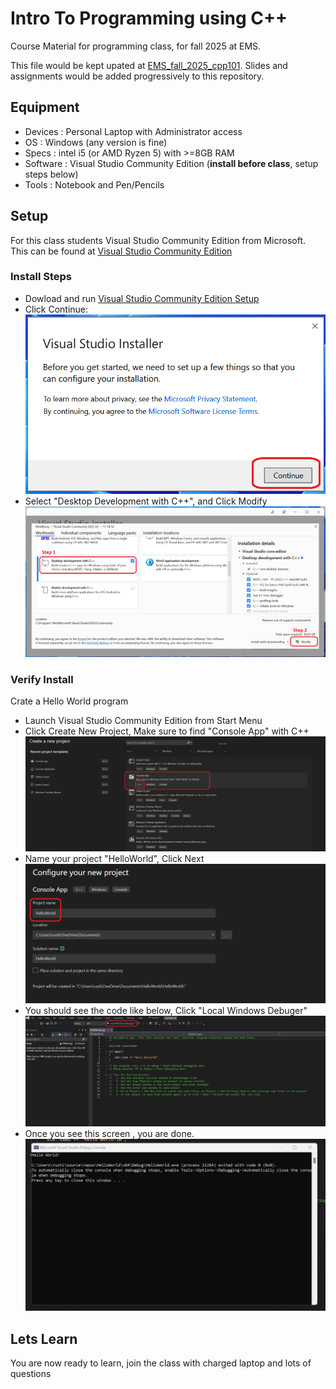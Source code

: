 # Intro To Programming using C++

Course Material for programming class, for fall 2025 at EMS. 

This file would be kept upated at [EMS_fall_2025_cpp101](https://github.com/MoklaEducation/ems_fall_2025_cpp101). Slides and assignments would be added progressively to this repository.


## Equipment
- Devices : Personal Laptop with Administrator access
- OS : Windows (any version is fine)
- Specs : intel i5 (or AMD Ryzen 5) with >=8GB RAM
- Software : Visual Studio Community Edition (**install before class**, setup steps below)
- Tools : Notebook and Pen/Pencils


## Setup
For this class students Visual Studio Community Edition from Microsoft. This can be found at [Visual Studio Community Edition](https://visualstudio.microsoft.com/vs/community/)

### Install Steps
- Dowload and run [Visual Studio Community Edition Setup](https://visualstudio.microsoft.com/thank-you-downloading-visual-studio/?sku=Community&channel=Release&version=VS2022&source=VSLandingPage&passive=false&cid=2030)
- Click Continue:
![alt text](images/setup/VisualStudioInstaller_LaunchWindow.png)
- Select "Desktop Development with C++", and Click Modify
![alt text](images/setup/WorkLoadSelection_DesktopDevelopmentWithCpp.png)


### Verify Install

Crate a Hello World program 
- Launch Visual Studio Community Edition from Start Menu 
- Click Create New Project, Make sure to find "Console App" with C++
![alt text](images/setup/CppConsoleApp.png)
- Name your project "HelloWorld", Click Next
![alt text](images/setup/ProjectName_HelloWorld.png)
- You should see the code like below, Click "Local Windows Debuger"
![alt text](images/setup/HelloWorld_CodeWindow.png)
- Once you see this screen , you are done. 
![alt text](images/setup/HelloWorldSuccess.png)

## Lets Learn 
You are now ready to learn, join the class with charged laptop and lots of questions